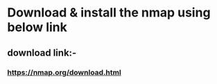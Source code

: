 # Download & install the nmap using below link
## download link:-
### https://nmap.org/download.html
